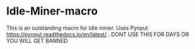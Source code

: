 # Idle-Miner-macro
This is an outstanding macro for Idle miner. Uses Pynput https://pynput.readthedocs.io/en/latest/ . DONT USE THIS FOR DAYS OR YOU WILL GET BANNED
